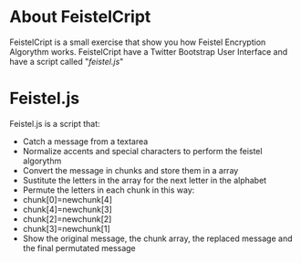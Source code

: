 About FeistelCript
============
FeistelCript is a small exercise that show you how Feistel Encryption Algorythm works. FeistelCript have a Twitter Bootstrap User Interface and have a script called "<i>feistel.js</i>"</p>

Feistel.js
============
Feistel.js is a script that:
* Catch a message from a textarea
* Normalize accents and special characters to perform the feistel algorythm
* Convert the message in chunks and store them in a array 
* Sustitute the letters in the array for the next letter in the alphabet
* Permute the letters in each chunk in this way: 
*  chunk[0]=newchunk[4]
*  chunk[4]=newchunk[3]
*  chunk[2]=newchunk[2]
*  chunk[3]=newchunk[1]
* Show the original message, the chunk array, the replaced message and the final permutated message	

